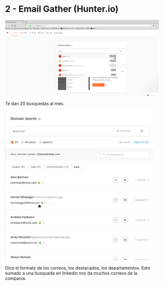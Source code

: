 # 2 - Email Gather \(Hunter.io\)

![](../../../.gitbook/assets/imagen%20%28146%29.png)

Te dan 20 busquedas al mes. 

![](../../../.gitbook/assets/imagen%20%28165%29.png)

Dice el formato de los correos, los destacados,  los departamentos. Esto sumado a una busqueda en linkedin nos da muchos correos de la compania.



